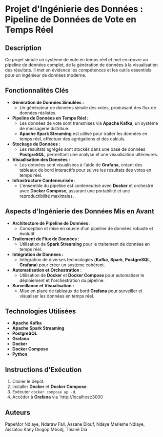 # **Projet d'Ingénierie des Données : Pipeline de Données de Vote en Temps Réel**

## **Description**

Ce projet simule un système de vote en temps réel et met en œuvre un pipeline de données complet, de la génération de données à la visualisation des résultats. Il met en évidence les compétences et les outils essentiels pour un ingénieur de données moderne.

## **Fonctionnalités Clés**

* **Génération de Données Simulées :**
    * Un générateur de données simule des votes, produisant des flux de données réalistes.
* **Pipeline de Données en Temps Réel :**
    * Les données de vote sont transmises via **Apache Kafka**, un système de messagerie distribué.
    * **Apache Spark Streaming** est utilisé pour traiter les données en temps réel, effectuer des agrégations et des calculs.
* **Stockage de Données :**
    * Les résultats agrégés sont stockés dans une base de données **PostgreSQL**, permettant une analyse et une visualisation ultérieures.
* **Visualisation des Données :**
    * Les données sont visualisées à l'aide de **Grafana**, créant des tableaux de bord interactifs pour suivre les résultats des votes en temps réel.
* **Infrastructure Conteneurisée :**
    * L'ensemble du pipeline est conteneurisé avec **Docker** et orchestré avec **Docker Compose**, assurant une portabilité et une reproductibilité maximales.

## **Aspects d'Ingénierie des Données Mis en Avant**

* **Architecture de Pipeline de Données :**
    * Conception et mise en œuvre d'un pipeline de données robuste et évolutif.
* **Traitement de Flux de Données :**
    * Utilisation de **Spark Streaming** pour le traitement de données en temps réel.
* **Intégration de Données :**
    * Intégration de diverses technologies (**Kafka**, **Spark**, **PostgreSQL**, **Grafana**) pour créer un système cohérent.
* **Automatisation et Orchestration :**
    * Utilisation de **Docker** et **Docker Compose** pour automatiser le déploiement et l'orchestration du pipeline.
* **Surveillance et Visualisation :**
    * Mise en place de tableaux de bord **Grafana** pour surveiller et visualiser les données en temps réel.

## **Technologies Utilisées**

* **Apache Kafka**
* **Apache Spark Streaming**
* **PostgreSQL**
* **Grafana**
* **Docker**
* **Docker Compose**
* **Python**

## **Instructions d'Exécution**

1.  Cloner le dépôt.
2.  Installer **Docker** et **Docker Compose**.
3.  Exécuter `docker compose up -d`.
4.  Accéder à **Grafana** via `http://localhost:3000

## **Auteurs**

PapeMor Ndiaye, Ndaraw Fall, Assane Diouf, Ndeye Marieme Ndiaye, Aissatou Kany Diogop Mbodj, Thiané Dia
